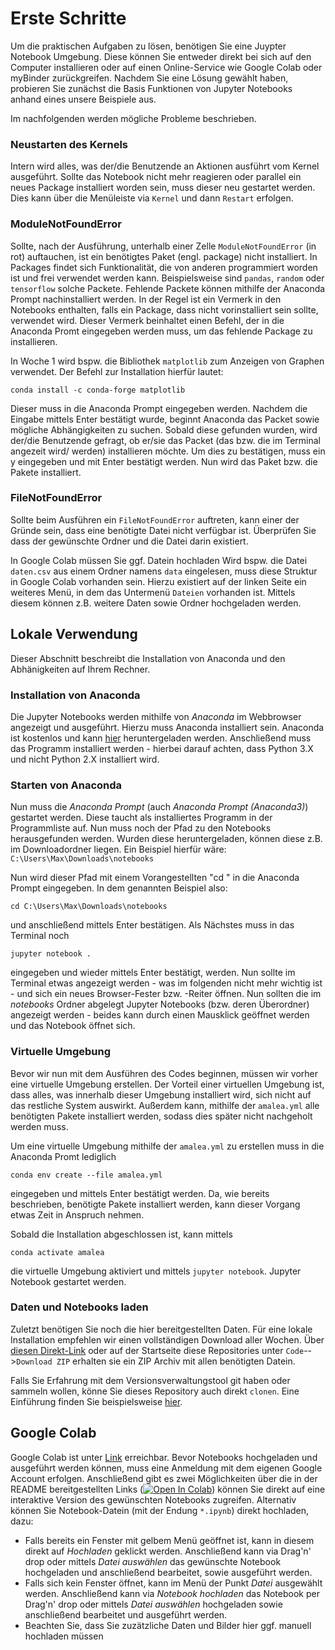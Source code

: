 # Erste Schritte
Um die praktischen Aufgaben zu lösen, benötigen Sie eine Juypter Notebook Umgebung. Diese können Sie entweder direkt bei sich auf den Computer installieren oder auf einen Online-Service wie Google Colab oder myBinder zurückgreifen. Nachdem Sie eine Lösung gewählt haben, probieren Sie zunächst die Basis Funktionen von Jupyter Notebooks anhand eines unsere Beispiele aus.


Im nachfolgenden werden mögliche Probleme beschrieben.

### Neustarten des Kernels

Intern wird alles, was der/die Benutzende an Aktionen ausführt vom Kernel ausgeführt.
Sollte das Notebook nicht mehr reagieren oder parallel ein neues Package installiert worden sein, muss dieser neu gestartet werden.
Dies kann über die Menüleiste via `Kernel` und dann `Restart` erfolgen.

### ModuleNotFoundError

Sollte, nach der Ausführung, unterhalb einer Zelle ``ModuleNotFoundError`` (in rot) auftauchen, ist ein benötigtes Paket (engl. package) nicht installiert.
In Packages findet sich Funktionalität, die von anderen programmiert worden ist und frei verwendet werden kann.
Beispielsweise sind `pandas`, `random` oder `tensorflow` solche Packete.
Fehlende Packete können mithilfe der Anaconda Prompt nachinstalliert werden.
In der Regel ist ein Vermerk in den Notebooks enthalten, falls ein Package, dass nicht vorinstalliert sein sollte, verwendet wird.
Dieser Vermerk beinhaltet einen Befehl, der in die Anaconda Promt eingegeben werden muss, um das fehlende Package zu installieren.

In Woche 1 wird bspw. die Bibliothek `matplotlib` zum Anzeigen von Graphen verwendet.
Der Befehl zur Installation hierfür lautet:

    conda install -c conda-forge matplotlib
    
Dieser muss in die Anaconda Prompt eingegeben werden.
Nachdem die Eingabe mittels Enter bestätigt wurde, beginnt Anaconda das Packet sowie mögliche Abhängigkeiten zu suchen.
Sobald diese gefunden wurden, wird der/die Benutzende gefragt, ob er/sie das Packet (das bzw. die im Terminal angezeit wird/ werden) installieren möchte.
Um dies zu bestätigen, muss ein y eingegeben und mit Enter bestätigt werden.
Nun wird das Paket bzw. die Pakete installiert.

### FileNotFoundError
Sollte beim Ausführen ein `FileNotFoundError` auftreten, kann einer der Gründe sein, dass eine benötigte Datei nicht verfügbar ist.
Überprüfen Sie dass der gewünschte Ordner und die Datei darin existiert. 

In Google Colab müssen Sie ggf. Datein hochladen
Wird bspw. die Datei `daten.csv` aus einem Ordner namens `data` eingelesen, muss diese Struktur in Google Colab vorhanden sein.
Hierzu existiert auf der linken Seite ein weiteres Menü, in dem das Untermenü `Dateien` vorhanden ist. 
Mittels diesem können z.B. weitere Daten sowie Ordner hochgeladen werden.

## Lokale Verwendung
Dieser Abschnitt beschreibt die Installation von Anaconda und den Abhänigkeiten auf Ihrem Rechner.

### Installation von Anaconda

Die Jupyter Notebooks werden mithilfe von _Anaconda_ im Webbrowser angezeigt und ausgeführt.
Hierzu muss Anaconda installiert sein.
Anaconda ist kostenlos und kann [hier](https://www.anaconda.com/products/individual) heruntergeladen werden.
Anschließend muss das Programm installiert werden - hierbei darauf achten, dass Python 3.X und nicht Python 2.X installiert wird.

### Starten von Anaconda

Nun muss die _Anaconda Prompt_ (auch _Anaconda Prompt (Anaconda3)_) gestartet werden.
Diese taucht als installiertes Programm in der Programmliste auf.
Nun muss noch der Pfad zu den Notebooks herausgefunden werden.
Wurden diese heruntergeladen, können diese z.B. im Downloadordner liegen.
Ein Beispiel hierfür wäre: `C:\Users\Max\Downloads\notebooks`

Nun wird dieser Pfad mit einem Vorangestellten "cd " in die Anaconda Prompt eingegeben.
In dem genannten Beispiel also:

    cd C:\Users\Max\Downloads\notebooks

und anschließend mittels Enter bestätigen.
Als Nächstes muss in das Terminal noch

    jupyter notebook .
    
eingegeben und wieder mittels Enter bestätigt, werden.
Nun sollte im Terminal etwas angezeigt werden - was im folgenden nicht mehr wichtig ist - und sich ein neues Browser-Fester bzw. -Reiter öffnen.
Nun sollten die im _notebooks_ Ordner abgelegt Jupyter Notebooks (bzw. deren Überordner) angezeigt werden - beides kann durch einen Mausklick geöffnet werden und das Notebook öffnet sich.

### Virtuelle Umgebung

Bevor wir nun mit dem Ausführen des Codes beginnen, müssen wir vorher eine virtuelle Umgebung erstellen.
Der Vorteil einer virtuellen Umgebung ist, dass alles, was innerhalb dieser Umgebung installiert wird, sich nicht auf das restliche System auswirkt.
Außerdem kann, mithilfe der `amalea.yml` alle benötigten Pakete installiert werden, sodass dies später nicht nachgeholt werden muss.

Um eine virtuelle Umgebung mithilfe der `amalea.yml` zu erstellen muss in die Anaconda Promt lediglich

    conda env create --file amalea.yml
    
eingegeben und mittels Enter bestätigt werden.
Da, wie bereits beschrieben, benötigte Pakete installiert werden, kann dieser Vorgang etwas Zeit in Anspruch nehmen.

Sobald die Installation abgeschlossen ist, kann mittels

    conda activate amalea

die virtuelle Umgebung aktiviert und mittels `jupyter notebook`. Jupyter Notebook gestartet werden.

### Daten und Notebooks laden
Zuletzt benötigen Sie noch die hier bereitgestellten Daten. Für eine lokale Installation empfehlen wir einen vollständigen Download aller Wochen.
Über [diesen Direkt-Link](https://github.com/KI-Campus/AMALEA/archive/refs/heads/master.zip) oder auf der Startseite diese Repositories unter `Code`-->`Download ZIP` erhalten sie ein ZIP Archiv mit allen benötigten Datein.

Falls Sie Erfahrung mit dem Versionsverwaltungstool git haben oder sammeln wollen, könne Sie dieses Repository auch direkt `clonen`. Eine Einführung finden Sie beispielsweise [hier](https://open.hpi.de/courses/git2020). 


## Google Colab

Google Colab ist unter [Link](https://research.google.com/colaboratory/) erreichbar.
Bevor Notebooks hochgeladen und ausgeführt werden können, muss eine Anmeldung mit dem eigenen Google Account erfolgen.
Anschließend gibt es zwei Möglichkeiten über die in der README bereitgestellten Links (<a href='https://colab.research.google.com/github/KI-Campus/AMALEA/blob/master/Woche%201/2%20Pandas%20retten%20den%20Tag.ipynb'><img src='https://colab.research.google.com/assets/colab-badge.svg' alt='Open In Colab'></a>) können Sie direkt auf eine interaktive Version des gewünschten Notebooks zugreifen. Alternativ können Sie Notebook-Datein (mit der Endung `*.ipynb`) direkt hochladen, dazu:

* Falls bereits ein Fenster mit gelbem Menü geöffnet ist, kann in diesem direkt auf _Hochladen_ geklickt werden. Anschließend kann via Drag'n' drop oder mittels _Datei auswählen_ das gewünschte Notebook hochgeladen und anschließend bearbeitet, sowie ausgeführt werden.
* Falls sich kein Fenster öffnet, kann im Menü der Punkt _Datei_ ausgewählt werden. Anschließend kann via _Notebook hochladen_ das Notebook per Drag'n' drop oder mittels _Datei auswählen_ hochgeladen sowie anschließend bearbeitet und ausgeführt werden.
* Beachten Sie, dass Sie zuzätzliche Daten und Bilder hier ggf. manuell hochladen müssen
